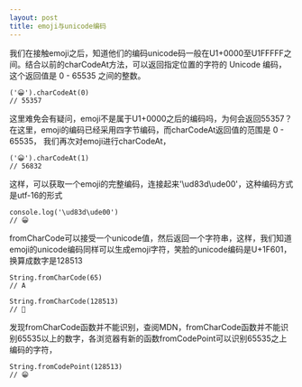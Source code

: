 ```yaml
---
layout: post
title: emoji与unicode编码
---
```


我们在接触emoji之后，知道他们的编码unicode码一般在U1+0000至U1FFFFF之间。结合以前的charCodeAt方法，可以返回指定位置的字符的 Unicode 编码，这个返回值是 0 - 65535 之间的整数。

~~~
('😀').charCodeAt(0)
// 55357
~~~

这里难免会有疑问，emoji不是属于U1+0000之后的编码吗，为何会返回55357？在这里，emoji的编码已经采用四字节编码，而charCodeAt返回值的范围是 0 - 65535， 我们再次对emoji进行charCodeAt，

~~~
('😀').charCodeAt(1)
// 56832
~~~

这样，可以获取一个emoji的完整编码，连接起来'\ud83d\ude00'，这种编码方式是utf-16的形式

~~~
console.log('\ud83d\ude00')
// 😀
~~~

fromCharCode可以接受一个unicode值，然后返回一个字符串，这样，我们知道emoji的unicode编码同样可以生成emoji字符，笑脸的unicode编码是U+1F601，换算成数字是128513

~~~
String.fromCharCode(65)
// A

String.fromCharCode(128513)
// 
~~~
发现fromCharCode函数并不能识别，查阅MDN，fromCharCode函数并不能识别65535以上的数字，各浏览器有新的函数fromCodePoint可以识别65535之上编码的字符，

~~~
String.fromCodePoint(128513)
// 😁
~~~
